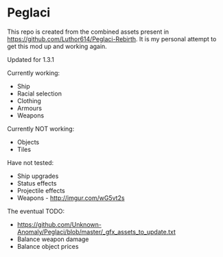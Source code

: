 # Peglaci
This repo is created from the combined assets present in <https://github.com/Luthor614/Peglaci-Rebirth>. It is my personal attempt to get this mod up and working again.

Updated for 1.3.1

Currently working:
 - Ship
 - Racial selection
 - Clothing
 - Armours
 - Weapons

Currently NOT working:
 - Objects
 - Tiles

Have not tested:
 - Ship upgrades
 - Status effects
 - Projectile effects
 - Weapons - http://imgur.com/wG5vt2s

The eventual TODO:
 - https://github.com/Unknown-Anomaly/Peglaci/blob/master/_gfx_assets_to_update.txt
 - Balance weapon damage
 - Balance object prices
